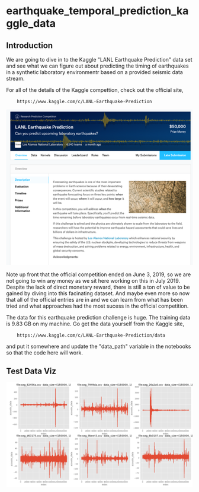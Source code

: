 # earthquake_temporal_prediction_kaggle_data

## Introduction

We are going to dive in to the Kaggle "LANL Earthquake Prediction" data set and see what we can figure out about predicting the timing of earthquakes in a synthetic laboratory environmentr based on a provided seismic data stream. 

For all of the details of the Kaggle compettion, check out the official site,

        https://www.kaggle.com/c/LANL-Earthquake-Prediction

![The homepage of Kaggle's LANL Earthquake Prediction competition. ](/img/page_capture_kaggle.png)

Note up front that the official competition ended on June 3, 2019, so we are not going to win any money as we sit here working on this in July 2019. Despite the lack of direct monetary reward, there is still a ton of value to be gained by diving into this facinating dataset. And maybe even more so now that all of the official entries are in and we can learn from what has been tried and what approaches had the most sucess in the official competition.          

The data for this earthquake prediction challenge is huge. The training data is 9.83 GB on my machine. Go get the data yourself from the Kaggle site,

        https://www.kaggle.com/c/LANL-Earthquake-Prediction/data

and put it somewhere and update the "data_path" variable in the notebooks so that the code here will work. 

## Test Data Viz

![6 randomly selected test data segments. ](/img/test-data-pic.png)

